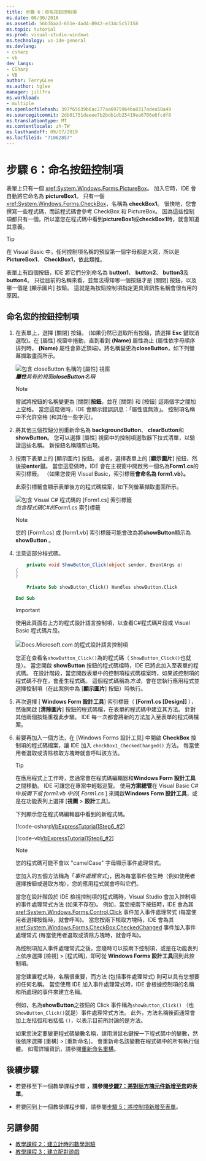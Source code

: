 ```yaml
---
title: 步驟 6：命名按鈕控制項
ms.date: 08/30/2016
ms.assetid: 56b3baa3-651e-4ad4-8942-e334c5c57158
ms.topic: tutorial
ms.prod: visual-studio-windows
ms.technology: vs-ide-general
ms.devlang:
- csharp
- vb
dev_langs:
- CSharp
- VB
author: TerryGLee
ms.author: tglee
manager: jillfra
ms.workload:
- multiple
ms.openlocfilehash: 397f65639b6ac277aa6975964ba8317adea58a49
ms.sourcegitcommit: 2db01751deeee7b2bdb1db25419ea6706e6fcdf8
ms.translationtype: MT
ms.contentlocale: zh-TW
ms.lasthandoff: 09/17/2019
ms.locfileid: "71062857"
---
```

# <a name="step-6-name-your-button-controls"></a>步驟 6：命名按鈕控制項

表單上只有一個 <xref:System.Windows.Forms.PictureBox>。 加入它時，IDE 會自動將它命名為 **pictureBox1**。 只有一個 <xref:System.Windows.Forms.CheckBox>，名稱為 **checkBox1**。 很快地，您會撰寫一些程式碼，而該程式碼會參考 CheckBox 和 PictureBox。 因為這些控制項都只有一個，所以當您在程式碼中看到**pictureBox1**或**checkBox1**時，就會知道其意義。

> [!TIP]
> 在 Visual Basic 中，任何控制項名稱的預設第一個字母都是大寫，所以是 **PictureBox1**、 **CheckBox1**，依此類推。

表單上有四個按鈕，IDE 將它們分別命名為 **button1**、 **button2**、 **button3**及 **button4**。 只從目前的名稱來看，並無法得知哪一個按鈕才是 [關閉] 按鈕，以及哪一個是 [顯示圖片] 按鈕。 這就是為按鈕控制項指定更具資訊性名稱會很有用的原因。

## <a name="to-name-your-button-controls"></a>命名您的按鈕控制項

1. 在表單上，選擇 [關閉] 按鈕。 (如果仍然已選取所有按鈕，請選擇 **Esc** 鍵取消選取)。在 [屬性] 視窗中捲動，直到看到 **(Name)** 屬性為止 (屬性依字母順序排列時， **(Name)** 屬性會靠近頂端)。將名稱變更為**closeButton**，如下列螢幕擷取畫面所示。

    ![包含 closeButton 名稱的 [屬性] 視窗](../ide/media/express_setnameproperty.png)<br>***屬性****具有的視窗****closeButton****名稱*

    > [!NOTE]
    > 嘗試將按鈕的名稱變更為 [關閉]**按鈕**，並在 [關閉] 和 [按鈕] 這兩個字之間加上空格。 當您這麼做時，IDE 會顯示錯誤訊息：「屬性值無效」。 控制項名稱中不允許空格 (和其他一些字元)。

1. 將其他三個按鈕分別重新命名為 **backgroundButton**、 **clearButton**和 **showButton**。
您可以選擇 [屬性] 視窗中的控制項選取器下拉式清單，以驗證這些名稱。 新按鈕名稱隨即出現。

1. 按兩下表單上的 [顯示圖片] 按鈕。 或者，選擇表單上的 [**顯示圖片**] 按鈕，然後按**enter**鍵。 當您這麼做時，IDE 會在主視窗中開啟另一個名為**Form1.cs**的索引標籤。 （如果您使用 Visual Basic，索引標籤**會命名為 form1.vb）。**

   此索引標籤會顯示表單後方的程式碼檔案，如下列螢幕擷取畫面所示。

    ![包含 Visual C&#35; 程式碼的 [Form1.cs] 索引標籤](../ide/media/express_showbuttoncode.png)<br>
*包含程式碼C#的*Form1.cs 索引標籤

    > [!NOTE]
    > 您的 [Form1.cs] 或 [form1.vb] 索引標籤可能會改為將**showButton**顯示為**showButton** 。

1. 注意這部分程式碼。

    ```csharp
        private void ShowButton_Click(object sender, EventArgs e)
    {
    }
    ```

    ```vb
        Private Sub showButton_Click() Handles showButton.Click

    End Sub
    ```

   > [!IMPORTANT]
   > 使用此頁面右上方的程式設計語言控制項，以查看C#程式碼片段或 Visual Basic 程式碼片段。<br><br>![Docs.Microsoft.com 的程式設計語言控制項](../ide/media/docs-programming-language-control.png)

   您正在查看名`showButton_Click()`為的程式碼（ `ShowButton_Click()`也就是）。 當您開啟 **showButton** 按鈕的程式碼檔時，IDE 已將此加入至表單的程式碼。 在設計階段，當您開啟表單中的控制項程式碼檔案時，如果該控制項的程式碼不存在，會產生程式碼。 這個程式碼稱為*方法*，會在您執行應用程式並選擇控制項（在此案例中為 [**顯示圖片**] 按鈕）時執行。

1. 再次選擇 [ **Windows Form 設計工具**] 索引標籤（ **[Form1.cs [Design]]** ），然後開啟 [**清除圖片**] 按鈕的程式碼檔，在表單的程式碼中建立其方法。 針對其他兩個按鈕重複此步驟。 IDE 每一次都會將新的方法加入至表單的程式碼檔案。

1. 若要再加入一個方法，在 [Windows Forms 設計工具] 中開啟 **CheckBox** 控制項的程式碼檔案，讓 IDE 加入 `checkBox1_CheckedChanged()` 方法。 每當使用者選取或清除核取方塊時就會呼叫該方法。

   > [!TIP]
   > 在應用程式上工作時，您通常會在程式碼編輯器和**Windows Form 設計工具**之間移動。 IDE 可讓您在專案中輕鬆巡覽。 使用**方案總管**在 Visual Basic C#中*按兩下或 form1.vb 中的*[ *Form1.cs* ] 來開啟**Windows Form 設計工具**，或是在功能表列上選擇 [**視圖** > **設計**工具]。

    下列顯示您在程式碼編輯器中看到的新程式碼。

    [!code-csharp[VbExpressTutorial1Step6_#2](../ide/codesnippet/CSharp/step-6-name-your-button-controls_2.cs)]

    [!code-vb[VbExpressTutorial1Step6_#2](../ide/codesnippet/VisualBasic/step-6-name-your-button-controls_2.vb)]

    > [!NOTE]
    > 您的程式碼可能不會以 "camelCase" 字母顯示事件處理常式。

    您加入的五個方法稱為「*事件處理常式*」，因為每當事件發生時（例如使用者選擇按鈕或選取方塊），您的應用程式就會呼叫它們。

    當您在設計階段於 IDE 檢視控制項的程式碼時，Visual Studio 會加入控制項的事件處理常式方法 (如果不存在)。 例如，當您按兩下按鈕時，IDE 會為其 <xref:System.Windows.Forms.Control.Click> 事件加入事件處理常式 (每當使用者選擇按鈕時，就會呼叫)。 當您按兩下核取方塊時，IDE 會為其 <xref:System.Windows.Forms.CheckBox.CheckedChanged> 事件加入事件處理常式 (每當使用者選取或清除方塊時，就會呼叫)。

    為控制項加入事件處理常式之後，您隨時可以按兩下控制項，或是在功能表列上依序選擇 [檢視] > [程式碼]，即可從 **Windows Forms 設計工具**回到此控制項。

    當您建置程式時，名稱很重要，而方法 (包括事件處理常式) 則可以具有您想要的任何名稱。 當您使用 IDE 加入事件處理常式時，IDE 會根據控制項的名稱和所處理的事件來建立名稱。

    例如，名為**showButton**之按鈕的 Click 事件稱為`showButton_Click()` （也`ShowButton_Click()`就是）事件處理常式方法。 此外，方法名稱後面通常會加上左括弧和右括弧 `()`，以表示目前所討論的是方法。

    如果您決定要變更程式碼變數名稱，請用滑鼠右鍵按一下程式碼中的變數，然後依序選擇 [重構] > [重新命名]。 會重新命名該變數在程式碼中的所有執行個體。 如需詳細資訊，請參閱[重新命名重構](../ide/reference/rename.md)。

## <a name="next-steps"></a>後續步驟

* 若要移至下一個教學課程步驟 **，請參閱[步驟7：將對話方塊元件新增至您](../ide/step-7-add-dialog-components-to-your-form.md)的表單**。

* 若要回到上一個教學課程步驟，請參閱[步驟 5：將控制項新增至表單](../ide/step-5-add-controls-to-your-form.md)。

## <a name="see-also"></a>另請參閱

* [教學課程 2：建立計時的數學測驗](tutorial-2-create-a-timed-math-quiz.md)
* [教學課程 3：建立配對遊戲](tutorial-3-create-a-matching-game.md)
